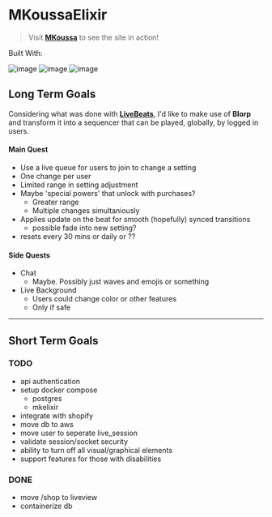 # MKoussaElixir

> Visit **[MKoussa](https://www.mkoussa.com)** to see the site in action!

Built With:

![image](https://img.shields.io/badge/Elixir-4B275F?style=for-the-badge&logo=elixir&logoColor=white)
![image](https://img.shields.io/badge/Phoenix%20Framework-FD4F00?style=for-the-badge&logo=phoenixframework&logoColor=fff)
![image](https://img.shields.io/badge/PostgreSQL-316192?style=for-the-badge&logo=postgresql&logoColor=white)

## Long Term Goals

Considering what was done with **[LiveBeats](https://fly.io/blog/livebeats/)**, I'd like to make use of **Blorp** and transform it into a sequencer that can be played, globally, by logged in users.

#### Main Quest

* Use a live queue for users to join to change a setting
* One change per user
* Limited range in setting adjustment
* Maybe 'special powers' that unlock with purchases?
    * Greater range
    * Multiple changes simultaniously
* Applies update on the beat for smooth (hopefully) synced transitions
    * possible fade into new setting?
* resets every 30 mins or daily or ??

#### Side Quests

* Chat
    * Maybe. Possibly just waves and emojis or something
* Live Background
    * Users could change color or other features
    * Only if safe

---

## Short Term Goals

### TODO

- api authentication
- setup docker compose
    - postgres
    - mkelixir
- integrate with shopify
- move db to aws
- move user to seperate live_session
- validate session/socket security
- ability to turn off all visual/graphical elements
- support features for those with disabilities

### DONE

- move /shop to liveview
- containerize db